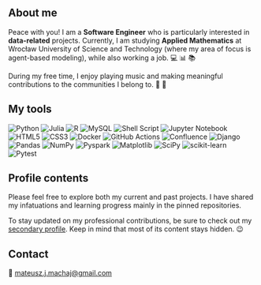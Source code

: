 ## About me

Peace with you! I am a **Software Engineer** who is particularly interested in **data-related** projects. Currently, I am studying **Applied Mathematics** at Wrocław University of Science and Technology (where my area of focus is agent-based modeling), while also working a job.  :computer: :bar_chart: :books: 

During my free time, I enjoy playing music and making meaningful contributions to the communities I belong to. :musical_keyboard: :raised_hands:


## My tools
![Python](https://img.shields.io/badge/python-3670A0?style=for-the-badge&logo=python&logoColor=white)
![Julia](https://img.shields.io/badge/-Julia-9558B2?style=for-the-badge&logo=julia&logoColor=white)
![R](https://img.shields.io/badge/r-%23276DC3.svg?style=for-the-badge&logo=r&logoColor=white)
![MySQL](https://img.shields.io/badge/mysql-00758F.svg?style=for-the-badge&logo=mysql&logoColor=white)
![Shell Script](https://img.shields.io/badge/shell_script-%23121011.svg?style=for-the-badge&logo=gnu-bash&logoColor=white)
![Jupyter Notebook](https://img.shields.io/badge/jupyter-FA0F00.svg?style=for-the-badge&logo=jupyter&logoColor=white)
![HTML5](https://img.shields.io/badge/html5-%23E34F26.svg?style=for-the-badge&logo=html5&logoColor=white)
![CSS3](https://img.shields.io/badge/css3-%231572B6.svg?style=for-the-badge&logo=css3&logoColor=white)
![Docker](https://img.shields.io/badge/docker-%230db7ed.svg?style=for-the-badge&logo=docker&logoColor=white)
![GitHub Actions](https://img.shields.io/badge/github%20actions-%232671E5.svg?style=for-the-badge&logo=githubactions&logoColor=white)
![Confluence](https://img.shields.io/badge/confluence-%23172BF4.svg?style=for-the-badge&logo=confluence&logoColor=white)
![Django](https://img.shields.io/badge/django-%23092E20.svg?style=for-the-badge&logo=django&logoColor=white)
![Pandas](https://img.shields.io/badge/pandas-%23150458.svg?style=for-the-badge&logo=pandas&logoColor=white)
![NumPy](https://img.shields.io/badge/numpy-%23013243.svg?style=for-the-badge&logo=numpy&logoColor=white)
![Pyspark](https://img.shields.io/badge/pyspark-3670A0?style=for-the-badge)
![Matplotlib](https://img.shields.io/badge/Matplotlib-%23eeeeee.svg?style=for-the-badge&logo=Matplotlib&logoColor=black)
![SciPy](https://img.shields.io/badge/SciPy-%230C55A5.svg?style=for-the-badge&logo=scipy&logoColor=%white)
![scikit-learn](https://img.shields.io/badge/scikit--learn-%23F7931E.svg?style=for-the-badge&logo=scikit-learn&logoColor=white)
![Pytest](https://img.shields.io/badge/pytest-3670A0?style=for-the-badge)


## Profile contents

Please feel free to explore both my current and past projects. I have shared my infatuations and learning progress mainly in the pinned repositories.

To stay updated on my professional contributions, be sure to check out my [secondary profile](https://github.com/mateusz-machaj). Keep in mind that most of its content stays hidden. :wink:

## Contact
:envelope_with_arrow: mateusz.j.machaj@gmail.com
